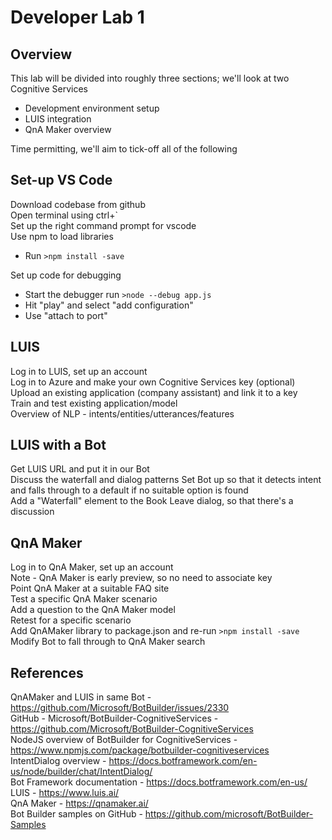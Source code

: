 # Developer Lab 1

## Overview
This lab will be divided into roughly three sections; we'll look at two Cognitive Services  
- Development environment setup  
- LUIS integration  
- QnA Maker overview    

Time permitting, we'll aim to tick-off all of the following

## Set-up VS Code
Download codebase from github  
Open terminal using ctrl+`  
Set up the right command prompt for vscode    
Use npm to load libraries  
- Run `>npm install -save`  

Set up code for debugging  
- Start the debugger run `>node --debug app.js`  
- Hit "play" and select "add configuration"  
- Use "attach to port"  

## LUIS
Log in to LUIS, set up an account  
Log in to Azure and make your own Cognitive Services key (optional)  
Upload an existing application (company assistant) and link it to a key  
Train and test existing application/model  
Overview of NLP - intents/entities/utterances/features  

## LUIS with a Bot
Get LUIS URL and put it in our Bot  
Discuss the waterfall and dialog patterns 
Set Bot up so that it detects intent and falls through to a default if no suitable option is found  
Add a "Waterfall" element to the Book Leave dialog, so that there's a discussion

## QnA Maker
Log in to QnA Maker, set up an account  
Note - QnA Maker is early preview, so no need to associate key  
Point QnA Maker at a suitable FAQ site  
Test a specific QnA Maker scenario  
Add a question to the QnA Maker model  
Retest for a specific scenario  
Add QnAMaker library to package.json and re-run `>npm install -save`  
Modify Bot to fall through to QnA Maker search  

## References
QnAMaker and LUIS in same Bot - https://github.com/Microsoft/BotBuilder/issues/2330  
GitHub - Microsoft/BotBuilder-CognitiveServices - https://github.com/Microsoft/BotBuilder-CognitiveServices  
NodeJS overview of BotBuilder for CognitiveServices - https://www.npmjs.com/package/botbuilder-cognitiveservices  
IntentDialog overview - https://docs.botframework.com/en-us/node/builder/chat/IntentDialog/  
Bot Framework documentation - https://docs.botframework.com/en-us/  
LUIS - https://www.luis.ai/  
QnA Maker - https://qnamaker.ai/  
Bot Builder samples on GitHub - https://github.com/microsoft/BotBuilder-Samples  
